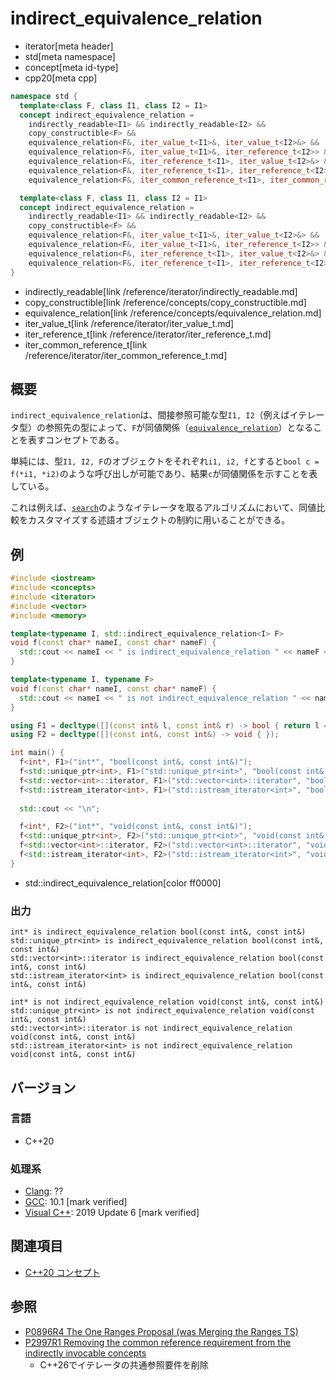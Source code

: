 # indirect_equivalence_relation
* iterator[meta header]
* std[meta namespace]
* concept[meta id-type]
* cpp20[meta cpp]

```cpp
namespace std {
  template<class F, class I1, class I2 = I1>
  concept indirect_equivalence_relation =
    indirectly_readable<I1> && indirectly_readable<I2> &&
    copy_constructible<F> &&
    equivalence_relation<F&, iter_value_t<I1>&, iter_value_t<I2>&> &&
    equivalence_relation<F&, iter_value_t<I1>&, iter_reference_t<I2>> &&
    equivalence_relation<F&, iter_reference_t<I1>, iter_value_t<I2>&> &&
    equivalence_relation<F&, iter_reference_t<I1>, iter_reference_t<I2>> &&
    equivalence_relation<F&, iter_common_reference_t<I1>, iter_common_reference_t<I2>>;  // C++20

  template<class F, class I1, class I2 = I1>
  concept indirect_equivalence_relation =
    indirectly_readable<I1> && indirectly_readable<I2> &&
    copy_constructible<F> &&
    equivalence_relation<F&, iter_value_t<I1>&, iter_value_t<I2>&> &&
    equivalence_relation<F&, iter_value_t<I1>&, iter_reference_t<I2>> &&
    equivalence_relation<F&, iter_reference_t<I1>, iter_value_t<I2>&> &&
    equivalence_relation<F&, iter_reference_t<I1>, iter_reference_t<I2>>;  // C++26
}
```
* indirectly_readable[link /reference/iterator/indirectly_readable.md]
* copy_constructible[link /reference/concepts/copy_constructible.md]
* equivalence_relation[link /reference/concepts/equivalence_relation.md]
* iter_value_t[link /reference/iterator/iter_value_t.md]
* iter_reference_t[link /reference/iterator/iter_reference_t.md]
* iter_common_reference_t[link /reference/iterator/iter_common_reference_t.md]


## 概要

`indirect_equivalence_relation`は、間接参照可能な型`I1, I2`（例えばイテレータ型）の参照先の型によって、`F`が同値関係（[`equivalence_relation`](/reference/concepts/equivalence_relation.md)）となることを表すコンセプトである。

単純には、型`I1, I2, F`のオブジェクトをそれぞれ`i1, i2, f`とすると`bool c = f(*i1, *i2)`のような呼び出しが可能であり、結果`c`が同値関係を示すことを表している。

これは例えば、[`search`](/reference/algorithm/search.md)のようなイテレータを取るアルゴリズムにおいて、同値比較をカスタマイズする述語オブジェクトの制約に用いることができる。

## 例
```cpp example
#include <iostream>
#include <concepts>
#include <iterator>
#include <vector>
#include <memory>

template<typename I, std::indirect_equivalence_relation<I> F>
void f(const char* nameI, const char* nameF) {
  std::cout << nameI << " is indirect_equivalence_relation " << nameF << std::endl;
}

template<typename I, typename F>
void f(const char* nameI, const char* nameF) {
  std::cout << nameI << " is not indirect_equivalence_relation " << nameF << std::endl;
}

using F1 = decltype([](const int& l, const int& r) -> bool { return l == r; });
using F2 = decltype([](const int&, const int&) -> void { });

int main() {
  f<int*, F1>("int*", "bool(const int&, const int&)");
  f<std::unique_ptr<int>, F1>("std::unique_ptr<int>", "bool(const int&, const int&)");
  f<std::vector<int>::iterator, F1>("std::vector<int>::iterator", "bool(const int&, const int&)");
  f<std::istream_iterator<int>, F1>("std::istream_iterator<int>", "bool(const int&, const int&)");
    
  std::cout << "\n";

  f<int*, F2>("int*", "void(const int&, const int&)");
  f<std::unique_ptr<int>, F2>("std::unique_ptr<int>", "void(const int&, const int&)");
  f<std::vector<int>::iterator, F2>("std::vector<int>::iterator", "void(const int&, const int&)");
  f<std::istream_iterator<int>, F2>("std::istream_iterator<int>", "void(const int&, const int&)");
}
```
* std::indirect_equivalence_relation[color ff0000]

### 出力
```
int* is indirect_equivalence_relation bool(const int&, const int&)
std::unique_ptr<int> is indirect_equivalence_relation bool(const int&, const int&)
std::vector<int>::iterator is indirect_equivalence_relation bool(const int&, const int&)
std::istream_iterator<int> is indirect_equivalence_relation bool(const int&, const int&)

int* is not indirect_equivalence_relation void(const int&, const int&)
std::unique_ptr<int> is not indirect_equivalence_relation void(const int&, const int&)
std::vector<int>::iterator is not indirect_equivalence_relation void(const int&, const int&)
std::istream_iterator<int> is not indirect_equivalence_relation void(const int&, const int&)
```

## バージョン
### 言語
- C++20

### 処理系
- [Clang](/implementation.md#clang): ??
- [GCC](/implementation.md#gcc): 10.1 [mark verified]
- [Visual C++](/implementation.md#visual_cpp): 2019 Update 6 [mark verified]

## 関連項目

- [C++20 コンセプト](/lang/cpp20/concepts.md)

## 参照

- [P0896R4 The One Ranges Proposal (was Merging the Ranges TS)](http://www.open-std.org/jtc1/sc22/wg21/docs/papers/2018/p0896r4.pdf)
- [P2997R1 Removing the common reference requirement from the indirectly invocable concepts](https://open-std.org/jtc1/sc22/wg21/docs/papers/2024/p2997r1.html)
    - C++26でイテレータの共通参照要件を削除
